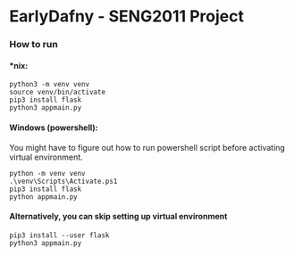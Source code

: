 # EarlyDafny - SENG2011 Project

### How to run
#### *nix:
```
python3 -m venv venv
source venv/bin/activate
pip3 install flask
python3 appmain.py
```
#### Windows (powershell):
You might have to figure out how to run powershell script before activating virtual environment.
```
python -m venv venv
.\venv\Scripts\Activate.ps1
pip3 install flask
python appmain.py
```

#### Alternatively, you can skip setting up virtual environment
```
pip3 install --user flask
python3 appmain.py
```
